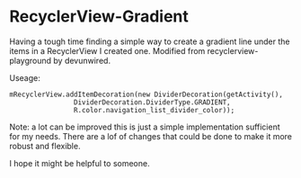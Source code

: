 # RecyclerView-Gradient
Having a tough time finding a simple way to create a gradient line under the items in a RecyclerView I created one. Modified from recyclerview-playground by devunwired.

Useage:
```
mRecyclerView.addItemDecoration(new DividerDecoration(getActivity(),
                DividerDecoration.DividerType.GRADIENT,
                R.color.navigation_list_divider_color));
```

Note: a lot can be improved this is just a simple implementation sufficient for my needs. There are a lof of changes that could be done to make it more robust and flexible. 

I hope it might be helpful to someone.
